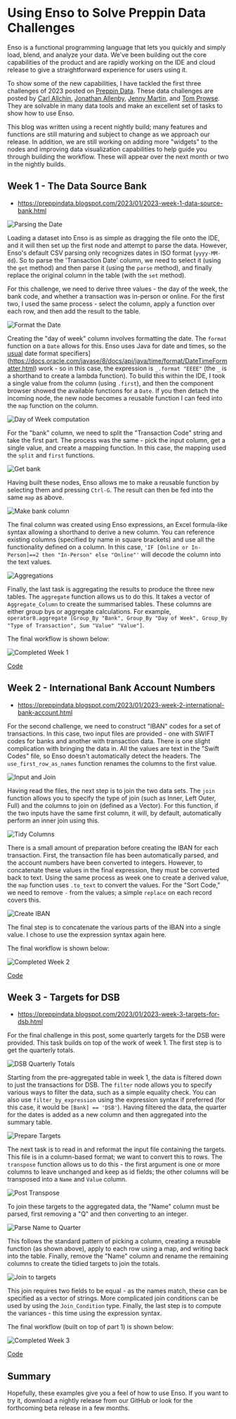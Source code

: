 # Using Enso to Solve Preppin Data Challenges

Enso is a functional programming language that lets you quickly and simply load, blend, and analyze your data. We've been building out the core capabilities of the product and are rapidly working on the IDE and cloud release to give a straightforward experience for users using it.

To show some of the new capabilities, I have tackled the first three challenges of 2023 posted on [Preppin Data](https://preppindata.blogspot.com/). These data challenges are posted by [Carl Allchin](https://twitter.com/datajedininja), [Jonathan Allenby](https://twitter.com/jonathanallenby), [Jenny Martin](https://twitter.com/jennymartinds14), and [Tom Prowse](https://twitter.com/TomProwse1). They are solvable in many data tools and make an excellent set of tasks to show how to use Enso.

This blog was written using a recent nightly build; many features and functions are still maturing and subject to change as we approach our release. In addition, we are still working on adding more "widgets" to the nodes and improving data visualization capabilities to help guide you through building the workflow. These will appear over the next month or two in the nightly builds.

## Week 1 - The Data Source Bank

- https://preppindata.blogspot.com/2023/01/2023-week-1-data-source-bank.html

![Parsing the Date](./parse_date.png)

Loading a dataset into Enso is as simple as dragging the file onto the IDE, and it will then set up the first node and attempt to parse the data. However, Enso's default CSV parsing only recognizes dates in ISO format (`yyyy-MM-dd`). So to parse the 'Transaction Date' column, we need to select it (using the `get` method) and then parse it (using the `parse` method), and finally replace the original column in the table (with the `set` method).

For this challenge, we need to derive three values - the day of the week, the bank code, and whether a transaction was in-person or online. For the first two, I used the same process - select the column, apply a function over each row, and then add the result to the table. 

![Format the Date](./date_format.png)

Creating the "day of week" column involves formatting the date. The `format` function on a `Date` allows for this. Enso uses Java for date and times, so the [usual](https://docs.oracle.com/javase/8/docs/api/java/time/format/DateTimeFormatter.html) date format specifiers](https://docs.oracle.com/javase/8/docs/api/java/time/format/DateTimeFormatter.html) work - so in this case, the expression is `_.format "EEEE"` (the `_` is a shorthand to create a lambda function). To build this within the IDE, I took a single value from the column (using `.first`), and then the component browser showed the available functions for a `Date`. If you then detach the incoming node, the new node becomes a reusable function I can feed into the `map` function on the column.

![Day of Week computation](./day_of_week.png)

For the "bank" column, we need to split the "Transaction Code" string and take the first part. The process was the same - pick the input column, get a single value, and create a mapping function. In this case, the mapping used the `split` and `first` functions.

![Get bank](./make_bank.png)

Having built these nodes, Enso allows me to make a reusable function by selecting them and pressing `Ctrl-G`. The result can then be fed into the same `map` as above.

![Make bank column](./make_bank_column.png)

The final column was created using Enso expressions, an Excel formula-like syntax allowing a shorthand to derive a new column. You can reference existing columns (specified by name in square brackets) and use all the functionality defined on a column. In this case, `'IF [Online or In-Person]==2 then "In-Person" else "Online"'` will decode the column into the text values.

![Aggregations](./aggregations.png)

Finally, the last task is aggregating the results to produce the three new tables. The `aggregate` function allows us to do this. It takes a vector of `Aggregate_Column` to create the summarised tables. These columns are either group bys or aggregate calculations. For example, `operator8.aggregate [Group_By "Bank", Group_By "Day of Week", Group_By "Type of Transaction", Sum "Value" "Value"]`.

The final workflow is shown below:

![Completed Week 1](./week1_completed.png)

[Code](https://gist.github.com/jdunkerley/44d0e1f66fedad1223a3a08bd44c440d)

## Week 2 - International Bank Account Numbers

- https://preppindata.blogspot.com/2023/01/2023-week-2-international-bank-account.html

For the second challenge, we need to construct "IBAN" codes for a set of transactions. In this case, two input files are provided - one with SWIFT codes for banks and another with transaction data. There is one slight complication with bringing the data in. All the values are text in the "Swift Codes" file, so Enso doesn't automatically detect the headers. The `use_first_row_as_names` function renames the columns to the first value.

![Input and Join](./input_join.png)

Having read the files, the next step is to join the two data sets. The `join` function allows you to specify the type of join (such as Inner, Left Outer, Full) and the columns to join on (defined as a Vector). For this function, if the two inputs have the same first column, it will, by default, automatically perform an inner join using this.

![Tidy Columns](./tidy_columns.png)

There is a small amount of preparation before creating the IBAN for each transaction. First, the transaction file has been automatically parsed, and the account numbers have been converted to integers. However, to concatenate these values in the final expression, they must be converted back to text. Using the same process as week one to create a derived value, the `map` function uses `.to_text` to convert the values. For the "Sort Code," we need to remove `-` from the values; a simple `replace` on each record covers this.

![Create IBAN](./create_iban.png)

The final step is to concatenate the various parts of the IBAN into a single value. I chose to use the expression syntax again here. 

The final workflow is shown below:

![Completed Week 2](./week2_completed.png)

[Code](https://gist.github.com/jdunkerley/37653fed9c7c09bc8eed1e92852df235)

## Week 3 - Targets for DSB

- https://preppindata.blogspot.com/2023/01/2023-week-3-targets-for-dsb.html

For the final challenge in this post, some quarterly targets for the DSB were provided. This task builds on top of the work of week 1. The first step is to get the quarterly totals.

![DSB Quarterly Totals](./dsb_quarters.png)

Starting from the pre-aggregated table in week 1, the data is filtered down to just the transactions for DSB. The `filter` node allows you to specify various ways to filter the data, such as a simple equality check. You can also use `filter_by_expression` using the expression syntax if preferred (for this case, it would be `[Bank] == 'DSB'`). Having filtered the data, the quarter for the dates is added as a new column and then aggregated into the summary table.

![Prepare Targets](./prepare_targets.png)

The next task is to read in and reformat the input file containing the targets. This file is in a column-based format; we want to convert this to rows. The `transpose` function allows us to do this - the first argument is one or more columns to leave unchanged and keep as id fields; the other columns will be transposed into a `Name` and `Value` column.

![Post Transpose](./post_transpose.png)

To join these targets to the aggregated data, the "Name" column must be parsed, first removing a "Q" and then converting to an integer. 

![Parse Name to Quarter](./parse_name.png)

This follows the standard pattern of picking a column, creating a reusable function (as shown above), apply to each row using a map, and writing back into the table. Finally, remove the "Name" column and rename the remaining columns to create the tidied targets to join the totals.

![Join to targets](./join_targets.png)

This join requires two fields to be equal - as the names match, these can be specified as a vector of strings. More complicated join conditions can be used by using the `Join_Condition` type. Finally, the last step is to compute the variances - this time using the expression syntax.

The final workflow (built on top of part 1) is shown below:

![Completed Week 3](./week3_completed.png)

[Code](https://gist.github.com/jdunkerley/ad0623c935249767045c5043fe716ac8)

## Summary

Hopefully, these examples give you a feel of how to use Enso. If you want to try it, download a nightly release from our GitHub or look for the forthcoming beta release in a few months.

